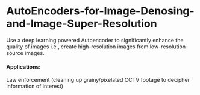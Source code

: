 # AutoEncoders-for-Image-Denosing-and-Image-Super-Resolution

Use a deep learning powered Autoencoder to significantly enhance the quality of images i.e., create high-resolution images from low-resolution source images.

#### Applications: 

Law enforcement (cleaning up grainy/pixelated CCTV footage to decipher information of interest)
